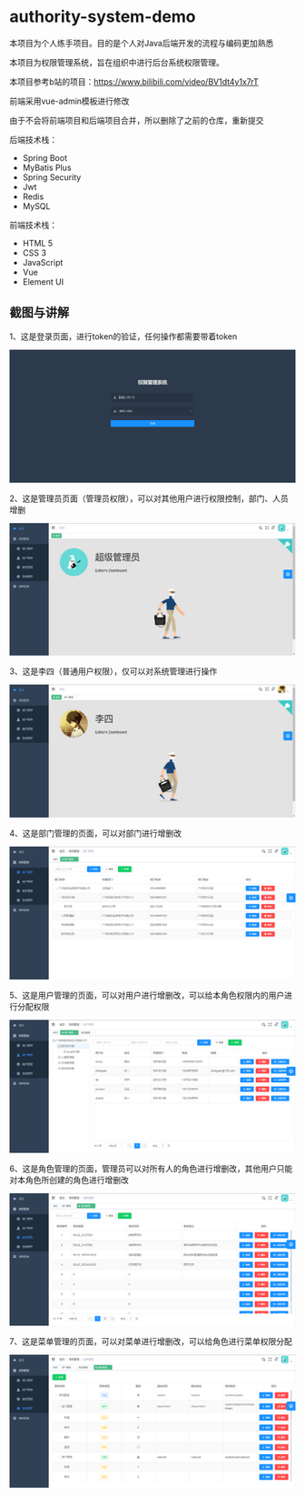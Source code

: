 # authority-system-demo

本项目为个人练手项目。目的是个人对Java后端开发的流程与编码更加熟悉

本项目为权限管理系统，旨在组织中进行后台系统权限管理。

本项目参考b站的项目：https://www.bilibili.com/video/BV1dt4y1x7rT

前端采用vue-admin模板进行修改

由于不会将前端项目和后端项目合并，所以删除了之前的仓库，重新提交

后端技术栈：

- Spring Boot
- MyBatis Plus
- Spring Security
- Jwt
- Redis
- MySQL

前端技术栈：

- HTML 5
- CSS 3
- JavaScript
- Vue
- Element UI

## 截图与讲解

1、这是登录页面，进行token的验证，任何操作都需要带着token

![登陆界面](https://github.com/arecture/authority-system-demo/blob/main/image/%E7%99%BB%E9%99%86%E7%95%8C%E9%9D%A2.png)

2、这是管理员页面（管理员权限），可以对其他用户进行权限控制，部门、人员增删

![管理员页面](https://github.com/arecture/authority-system-demo/blob/main/image/%E7%AE%A1%E7%90%86%E5%91%98%E9%A1%B5%E9%9D%A2.png)

3、这是李四（普通用户权限），仅可以对系统管理进行操作

![普通用户页面](https://github.com/arecture/authority-system-demo/blob/main/image/%E6%99%AE%E9%80%9A%E7%94%A8%E6%88%B7%E9%A1%B5%E9%9D%A2.png)

4、这是部门管理的页面，可以对部门进行增删改

![部门增删改页面](https://github.com/arecture/authority-system-demo/blob/main/image/%E9%83%A8%E9%97%A8%E5%A2%9E%E5%88%A0%E6%94%B9%E9%A1%B5%E9%9D%A2.png)


5、这是用户管理的页面，可以对用户进行增删改，可以给本角色权限内的用户进行分配权限

![用户管理页面](https://github.com/arecture/authority-system-demo/blob/main/image/%E7%94%A8%E6%88%B7%E7%AE%A1%E7%90%86%E9%A1%B5%E9%9D%A2.png)


6、这是角色管理的页面，管理员可以对所有人的角色进行增删改，其他用户只能对本角色所创建的角色进行增删改

![角色管理页面](https://github.com/arecture/authority-system-demo/blob/main/image/%E8%A7%92%E8%89%B2%E7%AE%A1%E7%90%86%E9%A1%B5%E9%9D%A2.png)

7、这是菜单管理的页面，可以对菜单进行增删改，可以给角色进行菜单权限分配

![菜单管理页面](https://github.com/arecture/authority-system-demo/blob/main/image/%E8%8F%9C%E5%8D%95%E7%AE%A1%E7%90%86%E9%A1%B5%E9%9D%A2.png)
